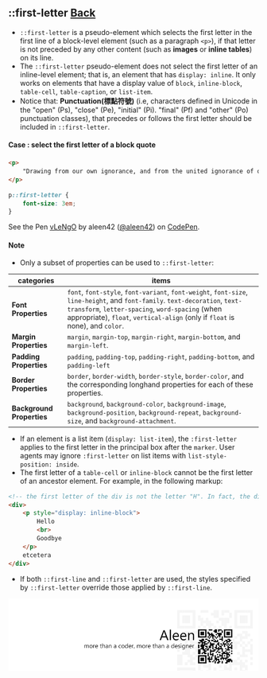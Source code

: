 ## ::first-letter [**Back**](./../pseudoClass.md)

- `::first-letter` is a pseudo-element which selects the first letter in the first line of a block-level element (such as a paragraph `<p>`), if that letter is not preceded by any other content (such as **images** or **inline tables**) on its line.
- The `::first-letter` pseudo-element does not select the first letter of an inline-level element; that is, an element that has `display: inline`. It only works on elements that have a display value of `block`, `inline-block`, `table-cell`, `table-caption`, or `list-item`.
- Notice that: **Punctuation(標點符號)** (i.e, characters defined in Unicode in the "open" (Ps), "close" (Pe), "initial" (Pi). "final" (Pf) and "other" (Po) punctuation classes), that precedes or follows the first letter should be included in `::first-letter`.

#### Case : select the first letter of a block quote

```html
<p>
    "Drawing from our own ignorance, and from the united ignorance of others (most freely and generously bestowed), we mapped out the details of the campaign with glibness and ease. At Vardö we were to purchase furs to wear and horses to ride."
</p>
```

```css
p::first-letter {
    font-size: 3em;
}
```

<p data-height="266" data-theme-id="21735" data-slug-hash="vLeNgO" data-default-tab="result" data-user="aleen42" class='codepen'>See the Pen <a href='http://codepen.io/aleen42/pen/vLeNgO/'>vLeNgO</a> by aleen42 (<a href='http://codepen.io/aleen42'>@aleen42</a>) on <a href='http://codepen.io'>CodePen</a>.</p>
<script async src="//assets.codepen.io/assets/embed/ei.js"></script>

#### Note

- Only a subset of properties can be used to `::first-letter`:

categories|items
----------|-----
**Font Properties**|`font`, `font-style`, `font-variant`, `font-weight`, `font-size`, `line-height`, and `font-family`. `text-decoration`, `text-transform`, `letter-spacing`, `word-spacing` (when appropriate), `float`, `vertical-align` (only if `float` is none), and `color`.
**Margin Properties**|`margin`, `margin-top`, `margin-right`, `margin-bottom`, and `margin-left`.
**Padding Properties**|`padding`, `padding-top`, `padding-right`, `padding-bottom`, and `padding-left`
**Border Properties**|`border`, `border-width`, `border-style`, `border-color`, and the corresponding longhand properties for each of these properties.
**Background Properties**|`background`, `background-color`, `background-image`, `background-position`, `background-repeat`, `background-size`, and `background-attachment`.

- If an element is a list item (`display: list-item`), the `:first-letter` applies to the first letter in the principal box after the `marker`. User agents may ignore `:first-letter` on list items with `list-style-position: inside`.
- The first letter of a `table-cell` or `inline-block` cannot be the first letter of an ancestor element. For example, in the following markup:

```html
<!-- the first letter of the div is not the letter "H". In fact, the div does not have a first letter. -->
<div>
    <p style="display: inline-block">
        Hello
        <br>
        Goodbye
    </p> 
    etcetera
</div>
```

- If both `::first-line` and `::first-letter` are used, the styles specified by `::first-letter` override those applied by `::first-line`.

<a href="http://aleen42.github.io/" target="_blank" ><img src="./../../../pic/tail.gif"></a>